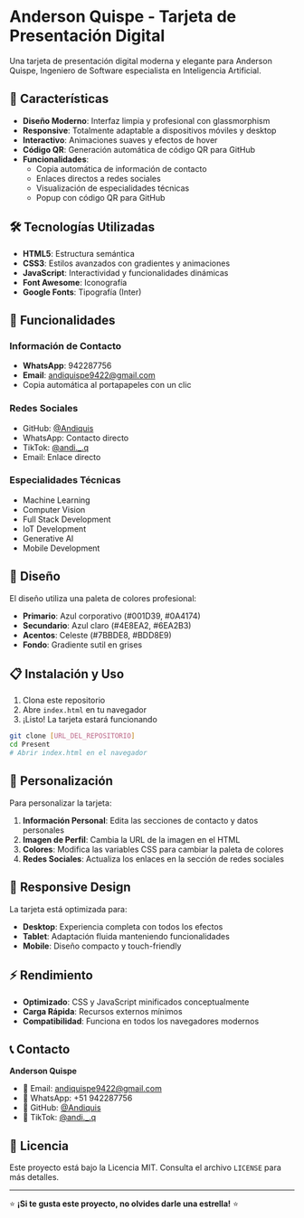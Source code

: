 # Anderson Quispe - Tarjeta de Presentación Digital

Una tarjeta de presentación digital moderna y elegante para Anderson Quispe, Ingeniero de Software especialista en Inteligencia Artificial.

## 🚀 Características

- **Diseño Moderno**: Interfaz limpia y profesional con glassmorphism
- **Responsive**: Totalmente adaptable a dispositivos móviles y desktop
- **Interactivo**: Animaciones suaves y efectos de hover
- **Código QR**: Generación automática de código QR para GitHub
- **Funcionalidades**:
  - Copia automática de información de contacto
  - Enlaces directos a redes sociales
  - Visualización de especialidades técnicas
  - Popup con código QR para GitHub

## 🛠️ Tecnologías Utilizadas

- **HTML5**: Estructura semántica
- **CSS3**: Estilos avanzados con gradientes y animaciones
- **JavaScript**: Interactividad y funcionalidades dinámicas
- **Font Awesome**: Iconografía
- **Google Fonts**: Tipografía (Inter)

## 📱 Funcionalidades

### Información de Contacto
- **WhatsApp**: 942287756
- **Email**: andiquispe9422@gmail.com
- Copia automática al portapapeles con un clic

### Redes Sociales
- GitHub: [@Andiquis](https://github.com/Andiquis)
- WhatsApp: Contacto directo
- TikTok: [@andi._.q](https://www.tiktok.com/@andi._.q)
- Email: Enlace directo

### Especialidades Técnicas
- Machine Learning
- Computer Vision
- Full Stack Development
- IoT Development
- Generative AI
- Mobile Development

## 🎨 Diseño

El diseño utiliza una paleta de colores profesional:
- **Primario**: Azul corporativo (#001D39, #0A4174)
- **Secundario**: Azul claro (#4E8EA2, #6EA2B3)
- **Acentos**: Celeste (#7BBDE8, #BDD8E9)
- **Fondo**: Gradiente sutil en grises

## 📋 Instalación y Uso

1. Clona este repositorio
2. Abre `index.html` en tu navegador
3. ¡Listo! La tarjeta estará funcionando

```bash
git clone [URL_DEL_REPOSITORIO]
cd Present
# Abrir index.html en el navegador
```

## 🔧 Personalización

Para personalizar la tarjeta:

1. **Información Personal**: Edita las secciones de contacto y datos personales
2. **Imagen de Perfil**: Cambia la URL de la imagen en el HTML
3. **Colores**: Modifica las variables CSS para cambiar la paleta de colores
4. **Redes Sociales**: Actualiza los enlaces en la sección de redes sociales

## 📱 Responsive Design

La tarjeta está optimizada para:
- **Desktop**: Experiencia completa con todos los efectos
- **Tablet**: Adaptación fluida manteniendo funcionalidades
- **Mobile**: Diseño compacto y touch-friendly

## ⚡ Rendimiento

- **Optimizado**: CSS y JavaScript minificados conceptualmente
- **Carga Rápida**: Recursos externos mínimos
- **Compatibilidad**: Funciona en todos los navegadores modernos

## 📞 Contacto

**Anderson Quispe**
- 📧 Email: andiquispe9422@gmail.com
- 📱 WhatsApp: +51 942287756
- 🐙 GitHub: [@Andiquis](https://github.com/Andiquis)
- 🎵 TikTok: [@andi._.q](https://www.tiktok.com/@andi._.q)

## 📄 Licencia

Este proyecto está bajo la Licencia MIT. Consulta el archivo `LICENSE` para más detalles.

---

⭐ **¡Si te gusta este proyecto, no olvides darle una estrella!** ⭐
